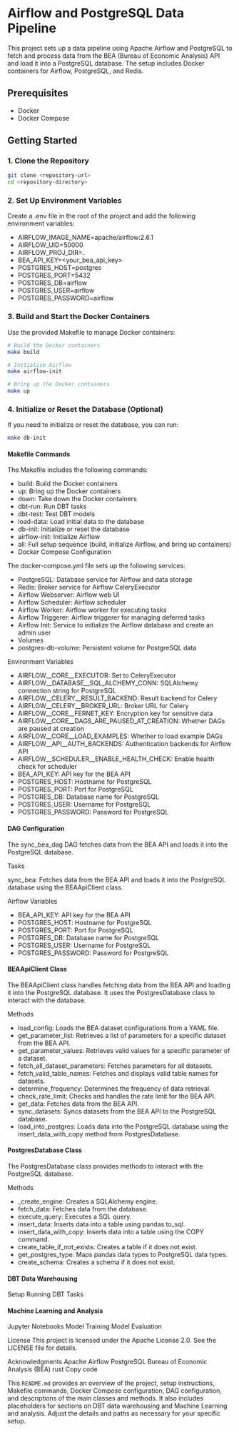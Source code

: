 # Airflow and PostgreSQL Data Pipeline

This project sets up a data pipeline using Apache Airflow and PostgreSQL to fetch and process data from the BEA (Bureau of Economic Analysis) API and load it into a PostgreSQL database. The setup includes Docker containers for Airflow, PostgreSQL, and Redis.

## Prerequisites

- Docker
- Docker Compose

## Getting Started

### 1. Clone the Repository

```bash
git clone <repository-url>
cd <repository-directory>
```

### 2. Set Up Environment Variables

Create a .env file in the root of the project and add the following environment variables:


- AIRFLOW_IMAGE_NAME=apache/airflow:2.6.1
- AIRFLOW_UID=50000
- AIRFLOW_PROJ_DIR=.
- BEA_API_KEY=<your_bea_api_key>
- POSTGRES_HOST=postgres
- POSTGRES_PORT=5432
- POSTGRES_DB=airflow
- POSTGRES_USER=airflow
- POSTGRES_PASSWORD=airflow

### 3. Build and Start the Docker Containers

Use the provided Makefile to manage Docker containers:

```bash
# Build the Docker containers
make build

# Initialize Airflow
make airflow-init

# Bring up the Docker containers
make up
```


### 4. Initialize or Reset the Database (Optional)

If you need to initialize or reset the database, you can run:

```bash
make db-init
```

#### Makefile Commands

The Makefile includes the following commands:

- build: Build the Docker containers
- up: Bring up the Docker containers
- down: Take down the Docker containers
- dbt-run: Run DBT tasks
- dbt-test: Test DBT models
- load-data: Load initial data to the database
- db-init: Initialize or reset the database
- airflow-init: Initialize Airflow
- all: Full setup sequence (build, initialize Airflow, and bring up containers)
- Docker Compose Configuration


The docker-compose.yml file sets up the following services:

- PostgreSQL: Database service for Airflow and data storage
- Redis: Broker service for Airflow CeleryExecutor
- Airflow Webserver: Airflow web UI
- Airflow Scheduler: Airflow scheduler
- Airflow Worker: Airflow worker for executing tasks
- Airflow Triggerer: Airflow triggerer for managing deferred tasks
- Airflow Init: Service to initialize the Airflow database and create an admin user
- Volumes
- postgres-db-volume: Persistent volume for PostgreSQL data

Environment Variables
- AIRFLOW__CORE__EXECUTOR: Set to CeleryExecutor
- AIRFLOW__DATABASE__SQL_ALCHEMY_CONN: SQLAlchemy connection string for PostgreSQL
- AIRFLOW__CELERY__RESULT_BACKEND: Result backend for Celery
- AIRFLOW__CELERY__BROKER_URL: Broker URL for Celery
- AIRFLOW__CORE__FERNET_KEY: Encryption key for sensitive data
- AIRFLOW__CORE__DAGS_ARE_PAUSED_AT_CREATION: Whether DAGs are paused at creation
- AIRFLOW__CORE__LOAD_EXAMPLES: Whether to load example DAGs
- AIRFLOW__API__AUTH_BACKENDS: Authentication backends for Airflow API
- AIRFLOW__SCHEDULER__ENABLE_HEALTH_CHECK: Enable health check for scheduler
- BEA_API_KEY: API key for the BEA API
- POSTGRES_HOST: Hostname for PostgreSQL
- POSTGRES_PORT: Port for PostgreSQL
- POSTGRES_DB: Database name for PostgreSQL
- POSTGRES_USER: Username for PostgreSQL
- POSTGRES_PASSWORD: Password for PostgreSQL

#### DAG Configuration
The sync_bea_dag DAG fetches data from the BEA API and loads it into the PostgreSQL database.

Tasks

sync_bea: Fetches data from the BEA API and loads it into the PostgreSQL database using the BEAApiClient class.

Airflow Variables
- BEA_API_KEY: API key for the BEA API
- POSTGRES_HOST: Hostname for PostgreSQL
- POSTGRES_PORT: Port for PostgreSQL
- POSTGRES_DB: Database name for PostgreSQL
- POSTGRES_USER: Username for PostgreSQL
- POSTGRES_PASSWORD: Password for PostgreSQL

#### BEAApiClient Class

The BEAApiClient class handles fetching data from the BEA API and loading it into the PostgreSQL database. It uses the PostgresDatabase class to interact with the database.

Methods
- load_config: Loads the BEA dataset configurations from a YAML file.
- get_parameter_list: Retrieves a list of parameters for a specific dataset from the BEA API.
- get_parameter_values: Retrieves valid values for a specific parameter of a dataset.
- fetch_all_dataset_parameters: Fetches parameters for all datasets.
- fetch_valid_table_names: Fetches and displays valid table names for datasets.
- determine_frequency: Determines the frequency of data retrieval.
- check_rate_limit: Checks and handles the rate limit for the BEA API.
- get_data: Fetches data from the BEA API.
- sync_datasets: Syncs datasets from the BEA API to the PostgreSQL database.
- load_into_postgres: Loads data into the PostgreSQL database using the insert_data_with_copy method from PostgresDatabase.

#### PostgresDatabase Class

The PostgresDatabase class provides methods to interact with the PostgreSQL database.

Methods
- _create_engine: Creates a SQLAlchemy engine.
- fetch_data: Fetches data from the database.
- execute_query: Executes a SQL query.
- insert_data: Inserts data into a table using pandas to_sql.
- insert_data_with_copy: Inserts data into a table using the COPY command.
- create_table_if_not_exists: Creates a table if it does not exist.
- get_postgres_type: Maps pandas data types to PostgreSQL data types.
- create_schema: Creates a schema if it does not exist.


#### DBT Data Warehousing
Setup
Running DBT Tasks

#### Machine Learning and Analysis
Jupyter Notebooks
Model Training
Model Evaluation


License
This project is licensed under the Apache License 2.0. See the LICENSE file for details.

Acknowledgments
Apache Airflow
PostgreSQL
Bureau of Economic Analysis (BEA)
rust
Copy code

This `README.md` provides an overview of the project, setup instructions, Makefile commands, Docker Compose configuration, DAG configuration, and descriptions of the main classes and methods. It also includes placeholders for sections on DBT data warehousing and Machine Learning and analysis. Adjust the details and paths as necessary for your specific setup.







